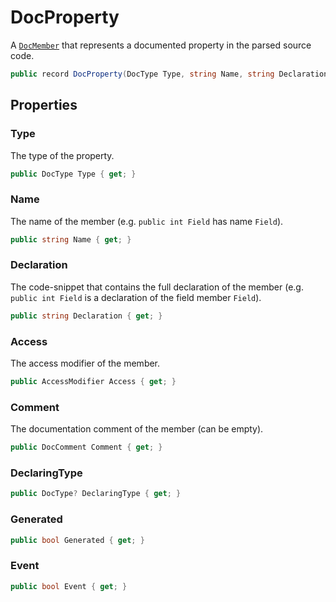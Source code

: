 # DocProperty
A [`DocMember`](./DocMember.md) that represents a documented property in the parsed source code.

```cs
public record DocProperty(DocType Type, string Name, string Declaration, AccessModifier Access, DocComment Comment, DocType? DeclaringType, bool Generated = false, bool Event = false) : DocMember(Name, Declaration, Access, Comment)
```

## Properties
### Type
The type of the property.

```cs
public DocType Type { get; }
```

### Name
The name of the member (e.g. `public int Field` has name `Field`).

```cs
public string Name { get; }
```

### Declaration
The code-snippet that contains the full declaration of the member
(e.g. `public int Field` is a declaration of the field member `Field`).

```cs
public string Declaration { get; }
```

### Access
The access modifier of the member.

```cs
public AccessModifier Access { get; }
```

### Comment
The documentation comment of the member (can be empty).

```cs
public DocComment Comment { get; }
```

### DeclaringType
```cs
public DocType? DeclaringType { get; }
```

### Generated
```cs
public bool Generated { get; }
```

### Event
```cs
public bool Event { get; }
```

